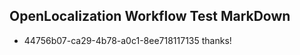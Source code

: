 ## OpenLocalization Workflow Test MarkDown
* 44756b07-ca29-4b78-a0c1-8ee718117135 
thanks!<!--HONumber=Mar16_HO3-->

